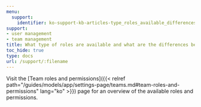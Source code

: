 ```yaml
---
menu:
  support:
    identifier: ko-support-kb-articles-type_roles_available_differences
support:
- user management
- team management
title: What type of roles are available and what are the differences between them?
toc_hide: true
type: docs
url: /support/:filename
---
```


Visit the [Team roles and permissions]({{< relref path="/guides/models/app/settings-page/teams.md#team-roles-and-permissions" lang="ko" >}}) page for an overview of the available roles and permissions.